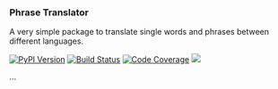 ### Phrase Translator

A very simple package to translate single words and phrases between different languages.

[![PyPI Version][pypi-image]][pypi-url]
[![Build Status][build-image]][build-url]
[![Code Coverage][coverage-image]][coverage-url]
[![][versions-image]][versions-url]

...

<!-- Badges: -->

[pypi-image]: https://img.shields.io/pypi/v/phrase-translator
[pypi-url]: https://pypi.org/project/phrase-translator/
[build-image]: https://github.com/fr2501/phrase-translator/actions/workflows/build.yaml/badge.svg
[build-url]: https://github.com/fr2501/phrase-translator/actions/workflows/build.yaml
[coverage-image]: https://codecov.io/gh/fr2501/phrase-translator/branch/main/graph/badge.svg
[coverage-url]: https://codecov.io/gh/fr2501/phrase-translator/
[versions-image]: https://img.shields.io/pypi/pyversions/phrase-translator/
[versions-url]: https://pypi.org/project/phrase-translator/
